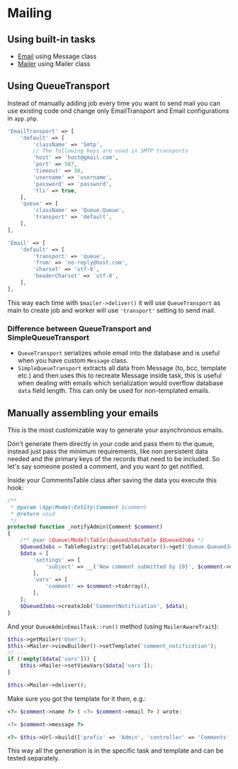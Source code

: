 # Mailing

## Using built-in tasks
* [Email](tasks/email.md) using Message class
* [Mailer](tasks/mailer.md) using Mailer class

## Using QueueTransport

Instead of manually adding job every time you want to send mail
you can use existing code ond change only EmailTransport and Email configurations in `app.php`.

```php
'EmailTransport' => [
    'default' => [
        'className' => 'Smtp',
        // The following keys are used in SMTP transports
        'host' => 'host@gmail.com',
        'port' => 587,
        'timeout' => 30,
        'username' => 'username',
        'password' => 'password',
        'tls' => true,
    ],
    'queue' => [
        'className' => 'Queue.Queue',
        'transport' => 'default',
    ],
],

'Email' => [
    'default' => [
        'transport' => 'queue',
        'from' => 'no-reply@host.com',
        'charset' => 'utf-8',
        'headerCharset' => 'utf-8',
    ],
],
```

This way each time with `$mailer->deliver()` it will use `QueueTransport` as main to create job and worker will use `'transport'` setting to send mail.

### Difference between QueueTransport and SimpleQueueTransport

* `QueueTransport` serializes whole email into the database and is useful when you have custom `Message` class.
* `SimpleQueueTransport` extracts all data from Message (to, bcc, template etc.) and then uses this to recreate Message inside task, this
  is useful when dealing with emails which serialization would overflow database `data` field length.
  This can only be used for non-templated emails.


## Manually assembling your emails

This is the most customizable way to generate your asynchronous emails.

Don't generate them directly in your code and pass them to the queue, instead just pass the minimum requirements, like non persistent data needed and the primary keys of the records that need to be included.
So let's say someone posted a comment, and you want to get notified.

Inside your CommentsTable class after saving the data you execute this hook:

```php
/**
 * @param \App\Model\Entity\Comment $comment
 * @return void
 */
protected function _notifyAdmin(Comment $comment)
{
    /** @var \Queue\Model\Table\QueuedJobsTable $QueuedJobs */
    $QueuedJobs = TableRegistry::getTableLocator()->get('Queue.QueuedJobs');
    $data = [
        'settings' => [
            'subject' => __('New comment submitted by {0}', $comment->name),
        ],
        'vars' => [
            'comment' => $comment->toArray(),
        ],
    ];
    $QueuedJobs->createJob('CommentNotification', $data);
}
```

And your `QueueAdminEmailTask::run()` method (using `MailerAwareTrait`):

```php
$this->getMailer('User');
$this->Mailer->viewBuilder()->setTemplate('comment_notification');
// ...
if (!empty($data['vars'])) {
    $this->Mailer->setViewVars($data['vars']);
}

$this->Mailer->deliver();
```

Make sure you got the template for it then, e.g.:

```php
<?= $comment->name ?> ( <?= $comment->email ?> ) wrote:

<?= $comment->message ?>

<?= $this->Url->build(['prefix' => 'Admin', 'controller' => 'Comments', 'action'=> 'view', $comment['id']], true) ?>
```

This way all the generation is in the specific task and template and can be tested separately.
